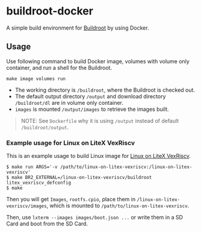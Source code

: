 buildroot-docker
================

A simple build environment for [Buildroot](https://buildroot.org/)
by using Docker.


Usage
-----

Use following command to build Docker image, volumes with volume only
container, and run a shell for the Buildroot.

```
make image volumes run
```

- The working directory is `/buildroot`, where the Buildroot is
  checked out.
- The default output directory `/output` and download directory
  `/buildroot/dl` are in volume only container.
- `images` is mounted `/output/images` to retrieve the images built.

> NOTE: See `Dockerfile` why it is using `/output` instead of
> default `/buildroot/output`.

### Example usage for Linux on LiteX VexRiscv

This is an example usage to build Linux image for
[Linux on LiteX VexRiscv](https://github.com/litex-hub/linux-on-litex-vexriscv).

```
$ make run ARGS='-v /path/to/linux-on-litex-vexriscv:/linux-on-litex-vexriscv'
$ make BR2_EXTERNAL=/linux-on-litex-vexriscv/buildroot litex_vexriscv_defconfig
$ make
```

Then you will get `Images`, `rootfs.cpio`, place them in
`/linux-on-litex-vexriscv/images`, which is mounted to
`/path/to/linux-on-litex-vexriscv`.

Then, use `lxterm --images images/boot.json ...` or write them in a SD
Card and boot from the SD Card.
